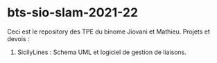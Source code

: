 # bts-sio-slam-2021-22
Ceci est le repository des TPE du binome Jiovani et Mathieu.
Projets et devois : 
1) SicilyLines : Schema UML et logiciel de gestion de liaisons.
